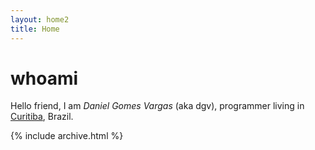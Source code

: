 ```yaml
---
layout: home2
title: Home
---
```


# whoami

Hello friend, I am _Daniel Gomes Vargas_ (aka dgv), programmer living in [Curitiba](https://en.wikipedia.org/wiki/Curitiba), Brazil.

{% include archive.html %}
